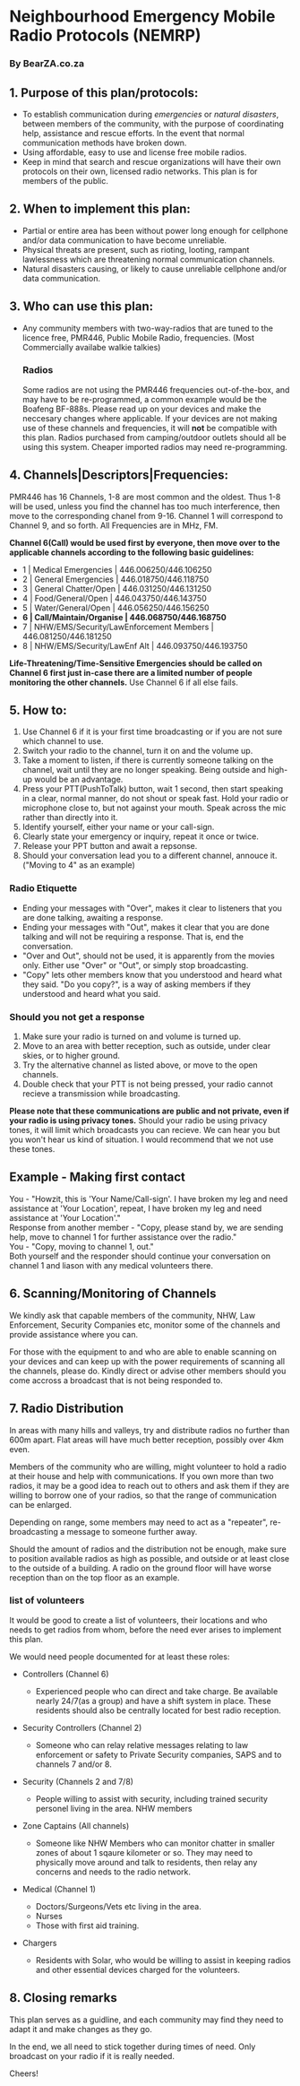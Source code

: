# Neighbourhood Emergency Mobile Radio Protocols (NEMRP)
### By BearZA.co.za

## 1. Purpose of this plan/protocols:
- To establish communication during *emergencies* or *natural disasters*, between members of the community, with the purpose of coordinating help, assistance and rescue efforts. In the event that normal communication methods have broken down.
- Using affordable, easy to use and license free mobile radios.
- Keep in mind that search and rescue organizations will have their own protocols on their own, licensed radio networks. This plan is for members of the public.

## 2. When to implement this plan:
- Partial or entire area has been without power long enough for cellphone and/or data communication to have become unreliable.
- Physical threats are present, such as rioting, looting, rampant lawlessness which are threatening normal communication channels.
- Natural disasters causing, or likely to cause unreliable cellphone and/or data communication.

## 3. Who can use this plan:
- Any community members with two-way-radios that are tuned to the licence free, PMR446, Public Mobile Radio, frequencies. (Most Commercially availabe walkie talkies)

	### Radios
	Some radios are not using the PMR446 frequencies out-of-the-box, and may have to be re-programmed, a common example would be the Boafeng BF-888s. Please read up on your devices and make the neccesary changes where applicable. If your devices are not making use of these channels and frequencies, it will **not** be compatible with this plan.
	Radios purchased from camping/outdoor outlets should all be using this system. Cheaper imported radios may need re-programming.

## 4. Channels|Descriptors|Frequencies:
PMR446 has 16 Channels, 1-8 are most common and the oldest. Thus 1-8 will be used, unless you find the channel has too much interference, then move to the corresponding chanel from 9-16. Channel 1 will correspond to Channel 9, and so forth. All Frequencies are in MHz, FM.  
  
  **Channel 6(Call) would be used first by everyone, then move over to the applicable channels according to the following basic guidelines:**
- 1 | Medical Emergencies | 446.006250/446.106250
- 2 | General Emergencies | 446.018750/446.118750
- 3 | General Chatter/Open | 446.031250/446.131250
- 4 | Food/General/Open | 446.043750/446.143750
- 5 | Water/General/Open | 446.056250/446.156250
- **6 | Call/Maintain/Organise | 446.068750/446.168750**
- 7 | NHW/EMS/Security/LawEnforcement Members | 446.081250/446.181250
- 8 | NHW/EMS/Security/LawEnf Alt | 446.093750/446.193750

**Life-Threatening/Time-Sensitive Emergencies should be called on Channel 6 first just in-case there are a limited number of people monitoring the other channels.** Use Channel 6 if all else fails.

## 5. How to:
1. Use Channel 6 if it is your first time broadcasting or if you are not sure which channel to use.
2. Switch your radio to the channel, turn it on and the volume up.
3. Take a moment to listen, if there is currently someone talking on the channel, wait until they are no longer speaking. Being outside and high-up would be an advantage.
4. Press your PTT(PushToTalk) button, wait 1 second, then start speaking in a clear, normal manner, do not shout or speak fast. Hold your radio or microphone close to, but not against your mouth. Speak across the mic rather than directly into it.
5. Identify yourself, either your name or your call-sign.
6. Clearly state your emergency or inquiry, repeat it once or twice. 
7. Release your PPT button and await a repsonse.
8. Should your conversation lead you to a different channel, annouce it. ("Moving to 4" as an example)

### Radio Etiquette
- Ending your messages with "Over", makes it clear to listeners that you are done talking, awaiting a response.
- Ending your messages with "Out", makes it clear that you are done talking and will not be requiring a response. That is, end the conversation.
- "Over and Out", should not be used, it is apparently from the movies only. Either use "Over" or "Out", or simply stop broadcasting.
- "Copy" lets other members know that you understood and heard what they said. "Do you copy?", is a way of asking members if they understood and heard what you said.


### Should you not get a response
1. Make sure your radio is turned on and volume is turned up.
2. Move to an area with better reception, such as outside, under clear skies, or to higher ground.
3. Try the alternative channel as listed above, or move to the open channels.
4. Double check that your PTT is not being pressed, your radio cannot recieve a transmission while broadcasting.
	

**Please note that these communications are public and not private, even if your radio is using privacy tones.**
Should your radio be using privacy tones, it will limit which broadcasts you can recieve. We can hear you but you won't hear us kind of situation. I would recommend that we not use these tones.

## Example - Making first contact
You - "Howzit, this is 'Your Name/Call-sign'. I have broken my leg and need assistance at 'Your Location', repeat, I have broken my leg and need assistance at 'Your Location'."  
Response from another member - "Copy, please stand by, we are sending help, move to channel 1 for further assistance over the radio."  
You - "Copy, moving to channel 1, out."  
Both yourself and the responder should continue your conversation on channel 1 and liason with any medical volunteers there.



## 6. Scanning/Monitoring of Channels
We kindly ask that capable members of the community, NHW, Law Enforcement, Security Companies etc, monitor some of the channels and provide assistance where you can.
 
  For those with the equipment to and who are able to enable scanning on your devices and can keep up with the power requirements of scanning all the channels, please do. Kindly direct or advise other members should you come accross a broadcast that is not being responded to.

## 7. Radio Distribution
In areas with many hills and valleys, try and distribute radios no further than 600m apart. Flat areas will have much better reception, possibly over 4km even.

Members of the community who are willing, might volunteer to hold a radio at their house and help with communications. If you own more than two radios, it may be a good idea to reach out to others and ask them if they are willing to borrow one of your radios, so that the range of communication can be enlarged.

Depending on range, some members may need to act as a "repeater", re-broadcasting a message to someone further away. 

Should the amount of radios and the distribution not be enough, make sure to position available radios as high as possible, and outside or at least close to the outside of a building. A radio on the ground floor will have worse reception than on the top floor as an example.

### list of volunteers
It would be good to create a list of volunteers, their locations and who needs to get radios from whom, before the need ever arises to implement this plan.

We would need people documented for at least these roles:

- Controllers (Channel 6)  
	+ Experienced people who can direct and take charge. Be available nearly 24/7(as a group) and have a shift system in place. These residents should also be centrally located for best radio reception.
- Security Controllers (Channel 2)
	+ Someone who can relay relative messages relating to law enforcement or safety to Private Security companies, SAPS and to channels 7 and/or 8.
- Security (Channels 2 and 7/8)
	+ People willing to assist with security, including trained security personel living in the area. NHW members
- Zone Captains (All channels)
	+ Someone like NHW Members who can monitor chatter in smaller zones of about 1 sqaure kilometer or so. They may need to physically move around and talk to residents, then relay any concerns and needs to the radio network.
- Medical (Channel 1)
	+ Doctors/Surgeons/Vets etc living in the area.
	+ Nurses
	+ Those with first aid training.
	
- Chargers
	+ Residents with Solar, who would be willing to assist in keeping radios and other essential devices charged for the volunteers.
	

## 8. Closing remarks
This plan serves as a guidline, and each community may find they need to adapt it and make changes as they go. 

In the end, we all need to stick together during times of need. Only broadcast on your radio if it is really needed.

Cheers!
